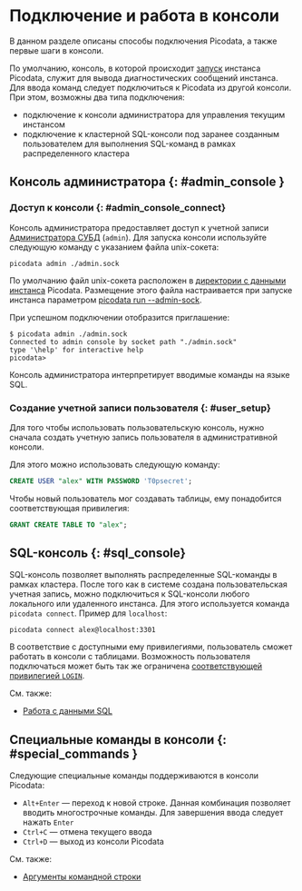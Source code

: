 # Подключение и работа в консоли

В данном разделе описаны способы подключения Picodata, а также первые
шаги в консоли.

По умолчанию, консоль, в которой происходит
[запуск](../reference/cli.md#run) инстанса Picodata, служит для
вывода диагностических сообщений инстанса. Для ввода команд следует
подключиться к Picodata из другой консоли. При этом, возможны два типа
подключения:

- подключение к консоли администратора для управления текущим инстансом
- подключение к кластерной SQL-консоли под заранее созданным
  пользователем для выполнения SQL-команд в рамках распределенного
  кластера

## Консоль администратора {: #admin_console }

### Доступ к консоли {: #admin_console_connect}

Консоль администратора предоставляет доступ к учетной записи
[Администратора СУБД](access_control.md#admin) (`admin`). Для запуска
консоли используйте следующую команду с указанием файла unix-сокета:

```
picodata admin ./admin.sock
```

По умолчанию файл unix-сокета расположен в [директории с данными
инстанса](../reference/cli.md#run_data_dir) Picodata. Размещение этого
файла настраивается при запуске инстанса параметром
[picodata run --admin-sock](../reference/cli.md#run_admin_sock).

При успешном подключении отобразится приглашение:

```
$ picodata admin ./admin.sock
Connected to admin console by socket path "./admin.sock"
type '\help' for interactive help
picodata>
```

Консоль администратора интерпретирует вводимые команды на языке SQL.

### Создание учетной записи пользователя  {: #user_setup}

Для того чтобы использовать пользовательскую консоль, нужно сначала
создать учетную запись пользователя в административной консоли.

Для этого можно использовать следующую команду:

```SQL
CREATE USER "alex" WITH PASSWORD 'T0psecret';
```

Чтобы новый пользователь мог создавать таблицы, ему понадобится
соответствующая привилегия:

```SQL
GRANT CREATE TABLE TO "alex";
```

## SQL-консоль {: #sql_console}

SQL-консоль позволяет выполнять распределенные SQL-команды в рамках
кластера. После того как в системе создана пользовательская учетная
запись, можно подключиться к SQL-консоли любого локального или
удаленного инстанса. Для этого используется команда `picodata connect`.
Пример для `localhost`:

```
picodata connect alex@localhost:3301
```
В соответствие с доступными ему привилегиями, пользователь сможет
работать в консоли с таблицами. Возможность пользователя подключаться
может быть так же ограничена [соответствующей привилегией `LOGIN`](access_control.md#privileges).

См. также:

- [Работа с данными SQL](sql_examples.md)

## Специальные команды в консоли {: #special_commands }

Следующие специальные команды поддерживаются в консоли Picodata:

- `Alt+Enter` — переход к новой строке. Данная комбинация позволяет
вводить многострочные команды. Для завершения ввода следует нажать
`Enter`
- `Ctrl+C` — отмена текущего ввода
- `Ctrl+D` — выход из консоли Picodata

См. также:

- [Аргументы командной строки](../reference/cli.md)
